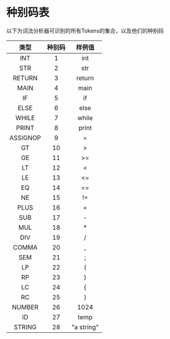# 种别码表

以下为词法分析器可识别的所有Tokens的集合，以及他们的种别码

|   类型   | 种别码 |   样例值   |
| :------: | :----: | :--------: |
|   INT    |   1    |    int     |
|   STR    |   2    |    str     |
|  RETURN  |   3    |   return   |
|   MAIN   |   4    |    main    |
|    IF    |   5    |     if     |
|   ELSE   |   6    |    else    |
|  WHILE   |   7    |   while    |
|  PRINT   |   8    |   print    |
| ASSIGNOP |   9    |     =      |
|    GT    |   10   |     >      |
|    GE    |   11   |     >=     |
|    LT    |   12   |     <      |
|    LE    |   13   |     <=     |
|    EQ    |   14   |     ==     |
|    NE    |   15   |     !=     |
|   PLUS   |   16   |     +      |
|   SUB    |   17   |     -      |
|   MUL    |   18   |     *      |
|   DIV    |   19   |     /      |
|  COMMA   |   20   |     ,      |
|   SEM    |   21   |     ;      |
|    LP    |   22   |     (      |
|    RP    |   23   |     )      |
|    LC    |   24   |     {      |
|    RC    |   25   |     }      |
|  NUMBER  |   26   |    1024    |
|    ID    |   27   |    temp    |
|  STRING  |   28   | "a string" |